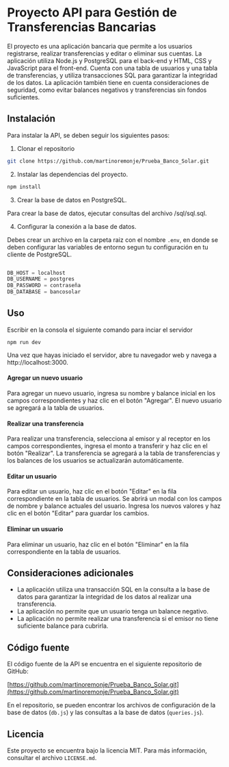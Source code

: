 # Proyecto API para Gestión de Transferencias Bancarias

El proyecto es una aplicación bancaria que permite a los usuarios registrarse, realizar transferencias y editar o eliminar sus cuentas. La aplicación utiliza Node.js y PostgreSQL para el back-end y HTML, CSS y JavaScript para el front-end. Cuenta con una tabla de usuarios y una tabla de transferencias, y utiliza transacciones SQL para garantizar la integridad de los datos. La aplicación también tiene en cuenta consideraciones de seguridad, como evitar balances negativos y transferencias sin fondos suficientes.


## Instalación

Para instalar la API, se deben seguir los siguientes pasos:

1. Clonar el repositorio
```bash
git clone https://github.com/martinoremonje/Prueba_Banco_Solar.git
```
2. Instalar las dependencias del proyecto.
```bash
npm install
```
3. Crear la base de datos en PostgreSQL.

Para crear la base de datos, ejecutar consultas del archivo /sql/sql.sql.

4. Configurar la conexión a la base de datos.

Debes crear un archivo en la carpeta raiz con el nombre `.env`, en donde se deben configurar las variables de entorno segun tu configuración en tu cliente de PostgreSQL.
```javascript

DB_HOST = localhost
DB_USERNAME = postgres
DB_PASSWORD = contraseña
DB_DATABASE = bancosolar

```
## Uso

Escribir en la consola el siguiente comando para inciar el servidor

```shell
npm run dev
```
Una vez que hayas iniciado el servidor, abre tu navegador web y navega a http://localhost:3000.

#### Agregar un nuevo usuario
Para agregar un nuevo usuario, ingresa su nombre y balance inicial en los campos correspondientes y haz clic en el botón "Agregar". El nuevo usuario se agregará a la tabla de usuarios.

#### Realizar una transferencia
Para realizar una transferencia, selecciona al emisor y al receptor en los campos correspondientes, ingresa el monto a transferir y haz clic en el botón "Realizar". La transferencia se agregará a la tabla de transferencias y los balances de los usuarios se actualizarán automáticamente.

#### Editar un usuario
Para editar un usuario, haz clic en el botón "Editar" en la fila correspondiente en la tabla de usuarios. Se abrirá un modal con los campos de nombre y balance actuales del usuario. Ingresa los nuevos valores y haz clic en el botón "Editar" para guardar los cambios.

#### Eliminar un usuario
Para eliminar un usuario, haz clic en el botón "Eliminar" en la fila correspondiente en la tabla de usuarios. 

## Consideraciones adicionales
- La aplicación utiliza una transacción SQL en la consulta a la base de datos para garantizar la integridad de los datos al realizar una transferencia.
- La aplicación no permite que un usuario tenga un balance negativo.
- La aplicación no permite realizar una transferencia si el emisor no tiene suficiente balance para cubrirla.

## Código fuente

El código fuente de la API se encuentra en el siguiente repositorio de GitHub:

[https://github.com/martinoremonje/Prueba_Banco_Solar.git](https://github.com/martinoremonje/Prueba_Banco_Solar.git)

En el repositorio, se pueden encontrar los archivos de configuración de la base de datos (`db.js`) y las consultas a la base de datos (`queries.js`).

## Licencia

Este proyecto se encuentra bajo la licencia MIT. Para más información, consultar el archivo `LICENSE.md`.
